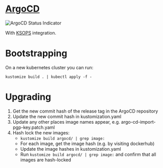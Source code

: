 # [ArgoCD](https://argoproj.github.io/argo-cd/)
![ArgoCD Status Indicator](https://argocd.hashbang.sh/api/badge?name=argocd)

With [KSOPS](https://github.com/viaduct-ai/kustomize-sops) integration.

# Bootstrapping

On a new kubernetes cluster you can run:

```
kustomize build . | kubectl apply -f -
```


# Upgrading

1. Get the new commit hash of the release tag in the ArgoCD repository
2. Update the new commit hash in kustomization.yaml
3. Update any other places image names appear, e.g. argo-cd-import-pgp-key.patch.yaml
4. Hash lock the new images:
   - `kustomize build argocd/ | grep image:`
   - For each image, get the image hash (e.g. by visiting dockerhub)
   - Update the image hashes in kustomization.yaml
   - Run `kustomize build argocd/ | grep image:` and confirm that all images are hash-locked
